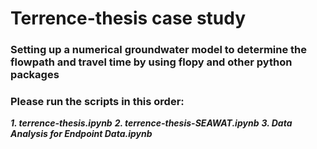 # Terrence-thesis case study
### Setting up a numerical groundwater model to determine the flowpath and travel time by using flopy and other python packages
### Please run the scripts in this order: 
***1. terrence-thesis.ipynb*** 
***2. terrence-thesis-SEAWAT.ipynb*** 
***3. Data Analysis for Endpoint Data.ipynb***
